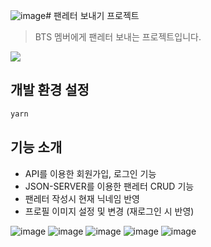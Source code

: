 ![image](https://github.com/gkstnadl/react-week-4-test/assets/131341172/7bd71d7c-1f21-4aca-8416-27834e26d931)# 팬레터 보내기 프로젝트
> BTS 멤버에게 팬레터 보내는 프로젝트입니다.

![](../header.png)

## 개발 환경 설정

```sh
yarn
```

## 기능 소개

* API를 이용한 회원가입, 로그인 기능
* JSON-SERVER를 이용한 팬레터 CRUD 기능
* 팬레터 작성시 현재 닉네임 반영
* 프로필 이미지 설정 및 변경 (재로그인 시 반영)

  
![image](https://github.com/gkstnadl/react-week-4-test/assets/131341172/a8e93df5-0783-4078-94f7-498e835ac7c1)
![image](https://github.com/gkstnadl/react-week-4-test/assets/131341172/1267db1c-f17e-4e6c-ac99-bd7dcc065f28)
![image](https://github.com/gkstnadl/react-week-4-test/assets/131341172/167de854-bf75-4667-9c57-97e9042c5e92)
![image](https://github.com/gkstnadl/react-week-4-test/assets/131341172/6cf748ec-2281-4b97-8aea-5e8571974796)
![image](https://github.com/gkstnadl/react-week-4-test/assets/131341172/b66b8e46-cbd8-473b-9ef6-f6a32e68ddba)

